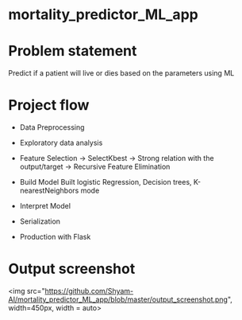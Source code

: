 # mortality_predictor_ML_app

# Problem statement 
Predict if a patient will live or dies based on the parameters using ML

# Project flow
 * Data Preprocessing
 * Exploratory data analysis
 * Feature Selection
    -> SelectKbest
    -> Strong relation with the output/target
    -> Recursive Feature Elimination
    
 * Build Model
      Built logistic Regression, Decision trees, K-nearestNeighbors mode
     
 * Interpret Model
 * Serialization
 * Production with Flask
# Output screenshot
<img src="https://github.com/Shyam-AI/mortality_predictor_ML_app/blob/master/output_screenshot.png", width=450px, width = auto>
